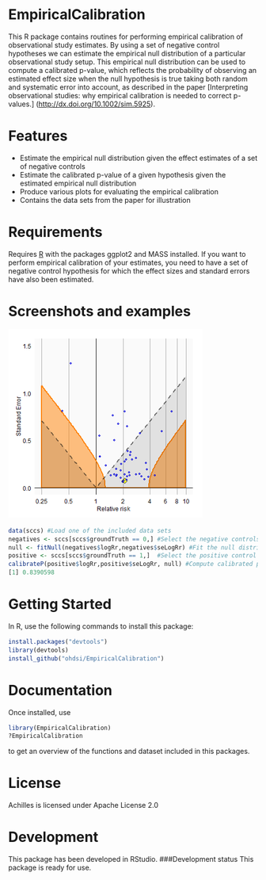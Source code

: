 EmpiricalCalibration
====================

This R package contains routines for performing empirical calibration of observational study estimates. By using a set of negative control hypotheses we can estimate the empirical null distribution of a particular observational study setup. This empirical null distribution can be used to compute a calibrated p-value, which reflects the probability of observing an estimated effect size when the null hypothesis is true taking both random and systematic error into account, as described in the paper [Interpreting observational studies: why empirical calibration is needed to correct p-values.] (http://dx.doi.org/10.1002/sim.5925).

Features
========

- Estimate the empirical null distribution given the effect estimates of a set of negative controls 
- Estimate the calibrated p-value of a given hypothesis given the  estimated empirical null distribution
- Produce various plots for evaluating the empirical calibration
- Contains the data sets from the paper for illustration

Requirements
============
Requires [R](http://cran.r-project.org/) with the packages ggplot2 and MASS installed. If you want to perform empirical calibration of your estimates, you need to have a set of negative control hypothesis for which the effect sizes and standard errors have also been estimated.

Screenshots and examples
========================
<img src="https://github.com/OHDSI/EmpiricalCalibration/blob/master/man/plot.png" alt="Calibration effect plot" title="Calibration effect plot" />

```r
data(sccs) #Load one of the included data sets
negatives <- sccs[sccs$groundTruth == 0,] #Select the negative controls
null <- fitNull(negatives$logRr,negatives$seLogRr) #Fit the null distribution
positive <- sccs[sccs$groundTruth == 1,]  #Select the positive control / hypothesis of interest
calibrateP(positive$logRr,positive$seLogRr, null) #Compute calibrated p-value
[1] 0.8390598
```

Getting Started
===============
In R, use the following commands to install this package:

```r
install.packages("devtools")
library(devtools)
install_github("ohdsi/EmpiricalCalibration")
```
  
Documentation
=============
Once installed, use

```r
library(EmpiricalCalibration)
?EmpiricalCalibration
```
to get an overview of the functions and dataset included in this packages.
  
License
=======
Achilles is licensed under Apache License 2.0

Development
===========
This package has been developed in RStudio.
###Development status
This package is ready for use.
